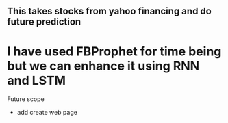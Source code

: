 ## This takes stocks from yahoo financing and do future prediction

# I have used FBProphet for time being but we can enhance it using RNN and LSTM

Future scope
- add create web page 
